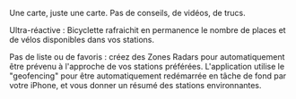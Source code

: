 Une carte, juste une carte. Pas de conseils, de vidéos, de trucs.

Ultra-réactive : Bicyclette rafraichit en permanence le nombre de places et de vélos disponibles dans vos stations.

Pas de liste ou de favoris : créez des Zones Radars pour automatiquement être prévenu à l'approche de vos stations préférées.
L'application utilise le "geofencing" pour être automatiquement redémarrée en tâche de fond par votre iPhone, et vous donner un résumé des stations environnantes.
